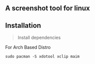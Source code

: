 ## A screenshot tool for linux

## Installation

> Install dependencies

For Arch Based Distro

```
sudo pacman -S xdotool xclip maim
```
